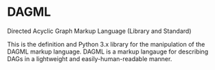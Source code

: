 # DAGML
Directed Acyclic Graph Markup Language (Library and Standard)

This is the definition and Python 3.x library for the manipulation of the DAGML markup language. DAGML is a markup langauge for describing DAGs in a lightweight and easily-human-readable manner. 

<description to come>

